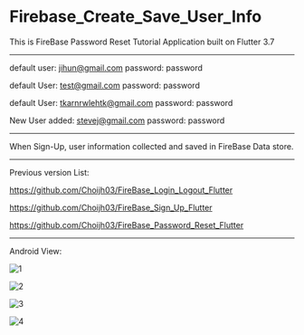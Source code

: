 # Firebase_Create_Save_User_Info

This is FireBase Password Reset Tutorial Application built on Flutter 3.7

-------------------------------------------------------------------------------------

default user: jihun@gmail.com password: password

default User: test@gmail.com password: password

default User: tkarnrwlehtk@gmail.com password: password

New User added: stevej@gmail.com password: password

-------------------------------------------------------------------------------------

When Sign-Up, user information collected and saved in FireBase Data store.

-------------------------------------------------------------------------------------

Previous version List:

https://github.com/Choijh03/FireBase_Login_Logout_Flutter

https://github.com/Choijh03/FireBase_Sign_Up_Flutter

https://github.com/Choijh03/FireBase_Password_Reset_Flutter

-------------------------------------------------------------------------------------

Android View:

![1](https://user-images.githubusercontent.com/98497929/226222804-c0e3e4b5-4243-4f0b-a05b-9b996e11718c.PNG)

![2](https://user-images.githubusercontent.com/98497929/226222812-f2471e61-c4a1-44fb-9eef-55df0871afc5.PNG)

![3](https://user-images.githubusercontent.com/98497929/226222822-e67fb185-f1c0-4b6f-b70a-cc7e4577fcd3.PNG)

![4](https://user-images.githubusercontent.com/98497929/226222828-da511a16-0149-4c3d-8bcf-6bbf82f76732.PNG)



